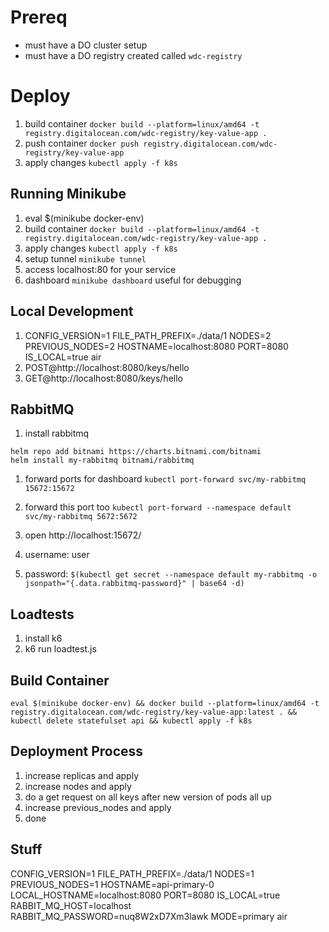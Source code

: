 # Prereq

- must have a DO cluster setup
- must have a DO registry created called `wdc-registry`

# Deploy

1. build container `docker build --platform=linux/amd64 -t registry.digitalocean.com/wdc-registry/key-value-app .`
2. push container `docker push registry.digitalocean.com/wdc-registry/key-value-app`
3. apply changes `kubectl apply -f k8s`

## Running Minikube

1. eval $(minikube docker-env)
1. build container `docker build --platform=linux/amd64 -t registry.digitalocean.com/wdc-registry/key-value-app .`
1. apply changes `kubectl apply -f k8s`
1. setup tunnel `minikube tunnel`
1. access localhost:80 for your service
1. dashboard `minikube dashboard` useful for debugging

## Local Development

<!-- 1. RABBIT_MQ_PASSWORD="BV5QxJAfupW1TZjy" RABBIT_MQ_HOST="localhost" FILE_PATH_PREFIX=./data air -->

1. CONFIG_VERSION=1 FILE_PATH_PREFIX=./data/1 NODES=2 PREVIOUS_NODES=2 HOSTNAME=localhost:8080 PORT=8080 IS_LOCAL=true air
2. POST@http://localhost:8080/keys/hello
3. GET@http://localhost:8080/keys/hello

## RabbitMQ

1. install rabbitmq

```
helm repo add bitnami https://charts.bitnami.com/bitnami
helm install my-rabbitmq bitnami/rabbitmq
```

1. forward ports for dashboard `kubectl port-forward svc/my-rabbitmq 15672:15672`
1. forward this port too `kubectl port-forward --namespace default svc/my-rabbitmq 5672:5672`
1. open http://localhost:15672/

1. username: user
1. password: `$(kubectl get secret --namespace default my-rabbitmq -o jsonpath="{.data.rabbitmq-password}" | base64 -d)`

## Loadtests

1. install k6
2. k6 run loadtest.js

## Build Container

`eval $(minikube docker-env) && docker build --platform=linux/amd64 -t registry.digitalocean.com/wdc-registry/key-value-app:latest . && kubectl delete statefulset api && kubectl apply -f k8s`

## Deployment Process

1. increase replicas and apply
2. increase nodes and apply
3. do a get request on all keys after new version of pods all up
4. increase previous_nodes and apply
5. done

## Stuff

CONFIG_VERSION=1 FILE_PATH_PREFIX=./data/1 NODES=1 PREVIOUS_NODES=1 HOSTNAME=api-primary-0 LOCAL_HOSTNAME=localhost:8080 PORT=8080 IS_LOCAL=true RABBIT_MQ_HOST=localhost RABBIT_MQ_PASSWORD=nuq8W2xD7Xm3lawk MODE=primary air
